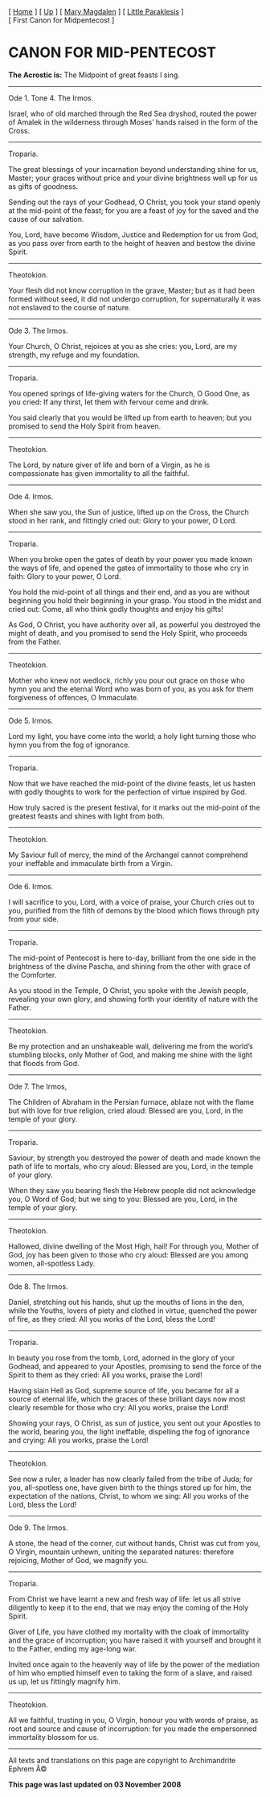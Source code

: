 \[ [Home](index.md) \] \[ [Up](theophan.md) \] \[ [Mary Magdalen](22julcan.md) \] \[ [Little Paraklesis](lparacan.md) \] \[ First Canon for Midpentecost \]

CANON FOR MID-PENTECOST
=======================

**The Acrostic is:**
The Midpoint of great feasts I sing.

****

Ode 1. Tone 4. The Irmos.

Israel, who of old marched through the Red Sea dryshod, routed the power of Amalek in the wilderness through Moses’ hands raised in the form of the Cross.

****

Troparia.

The great blessings of your incarnation beyond understanding shine for us, Master; your graces without price and your divine brightness well up for us as gifts of goodness.

Sending out the rays of your Godhead, O Christ, you took your stand openly at the mid-point of the feast; for you are a feast of joy for the saved and the cause of our salvation.

You, Lord, have become Wisdom, Justice and Redemption for us from God, as you pass over from earth to the height of heaven and bestow the divine Spirit.

****

Theotokion.

Your flesh did not know corruption in the grave, Master; but as it had been formed without seed, it did not undergo corruption, for supernaturally it was not enslaved to the course of nature.

****

Ode 3. The Irmos.

Your Church, O Christ, rejoices at you as she cries: you, Lord, are my strength, my refuge and my foundation.

****

Troparia.

You opened springs of life-giving waters for the Church, O Good One, as you cried: If any thirst, let them with fervour come and drink.

You said clearly that you would be lifted up from earth to heaven; but you promised to send the Holy Spirit from heaven.

****

Theotokion.

The Lord, by nature giver of life and born of a Virgin, as he is compassionate has given immortality to all the faithful.

****

Ode 4. Irmos.

When she saw you, the Sun of justice, lifted up on the Cross, the Church stood in her rank, and fittingly cried out: Glory to your power, O Lord.

****

Troparia.

When you broke open the gates of death by your power you made known the ways of life, and opened the gates of immortality to those who cry in faith: Glory to your power, O Lord.

You hold the mid-point of all things and their end, and as you are without beginning you hold their beginning in your grasp. You stood in the midst and cried out: Come, all who think godly thoughts and enjoy his gifts!

As God, O Christ, you have authority over all, as powerful you destroyed the might of death, and you promised to send the Holy Spirit, who proceeds from the Father.

****

Theotokion.

Mother who knew not wedlock, richly you pour out grace on those who hymn you and the eternal Word who was born of you, as you ask for them forgiveness of offences, O Immaculate.

****

Ode 5. Irmos.

Lord my light, you have come into the world; a holy light turning those who hymn you from the fog of ignorance.

****

Troparia.

Now that we have reached the mid-point of the divine feasts, let us hasten with godly thoughts to work for the perfection of virtue inspired by God.

How truly sacred is the present festival, for it marks out the mid-point of the greatest feasts and shines with light from both.

****

Theotokion.

My Saviour full of mercy, the mind of the Archangel cannot comprehend your ineffable and immaculate birth from a Virgin.

****

Ode 6. Irmos.

I will sacrifice to you, Lord, with a voice of praise, your Church cries out to you, purified from the filth of demons by the blood which flows through pity from your side.

****

Troparia.

The mid-point of Pentecost is here to-day, brilliant from the one side in the brightness of the divine Pascha, and shining from the other with grace of the Comforter.

As you stood in the Temple, O Christ, you spoke with the Jewish people, revealing your own glory, and showing forth your identity of nature with the Father.

****

Theotokion.

Be my protection and an unshakeable wall, delivering me from the world’s stumbling blocks, only Mother of God, and making me shine with the light that floods from God.

****

Ode 7. The Irmos,

The Children of Abraham in the Persian furnace, ablaze not with the flame but with love for true religion, cried aloud: Blessed are you, Lord, in the temple of your glory.

****

Troparia.

Saviour, by strength you destroyed the power of death and made known the path of life to mortals, who cry aloud: Blessed are you, Lord, in the temple of your glory.

When they saw you bearing flesh the Hebrew people did not acknowledge you, O Word of God; but we sing to you: Blessed are you, Lord, in the temple of your glory.

****

Theotokion.

Hallowed, divine dwelling of the Most High, hail! For through you, Mother of God, joy has been given to those who cry aloud: Blessed are you among women, all-spotless Lady.

****

Ode 8. The Irmos.

Daniel, stretching out his hands, shut up the mouths of lions in the den, while the Youths, lovers of piety and clothed in virtue, quenched the power of fire, as they cried: All you works of the Lord, bless the Lord!

****

Troparia.

In beauty you rose from the tomb, Lord, adorned in the glory of your Godhead, and appeared to your Apostles, promising to send the force of the Spirit to them as they cried: All you works, praise the Lord!

Having slain Hell as God, supreme source of life, you became for all a source of eternal life, which the graces of these brilliant days now most clearly resemble for those who cry: All you works, praise the Lord!

Showing your rays, O Christ, as sun of justice, you sent out your Apostles to the world, bearing you, the light ineffable, dispelling the fog of ignorance and crying: All you works, praise the Lord!

****

Theotokion.

See now a ruler, a leader has now clearly failed from the tribe of Juda; for you, all-spotless one, have given birth to the things stored up for him, the expectation of the nations, Christ, to whom we sing: All you works of the Lord, bless the Lord!

****

Ode 9. The Irmos.

A stone, the head of the corner, cut without hands, Christ was cut from you, O Virgin, mountain unhewn, uniting the separated natures: therefore rejoicing, Mother of God, we magnify you.

****

Troparia.

From Christ we have learnt a new and fresh way of life: let us all strive diligently to keep it to the end, that we may enjoy the coming of the Holy Spirit.

Giver of Life, you have clothed my mortality with the cloak of immortality and the grace of incorruption; you have raised it with yourself and brought it to the Father, ending my age-long war.

Invited once again to the heavenly way of life by the power of the mediation of him who emptied himself even to taking the form of a slave, and raised us up, let us fittingly magnify him.

****

Theotokion.

All we faithful, trusting in you, O Virgin, honour you with words of praise, as root and source and cause of incorruption: for you made the empersonned immortality blossom for us.

------------------------------------------------------------------------

All texts and translations on this page are copyright to
Archimandrite Ephrem Â©

**This page was last updated on 03 November 2008**
